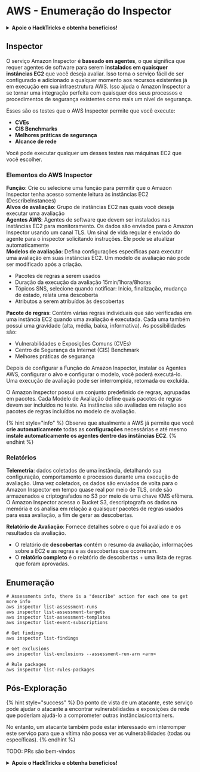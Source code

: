 # AWS - Enumeração do Inspector

<details>

<summary><strong>Apoie o HackTricks e obtenha benefícios!</strong></summary>

* Se você deseja ver sua **empresa anunciada no HackTricks** ou se deseja acessar a **versão mais recente do PEASS ou baixar o HackTricks em PDF**, verifique os [**PLANOS DE ASSINATURA**](https://github.com/sponsors/carlospolop)!
* Obtenha o [**swag oficial do PEASS & HackTricks**](https://peass.creator-spring.com)
* Descubra [**A Família PEASS**](https://opensea.io/collection/the-peass-family), nossa coleção exclusiva de [**NFTs**](https://opensea.io/collection/the-peass-family)
* **Junte-se ao** 💬 [**grupo Discord**](https://discord.gg/hRep4RUj7f) ou ao [**grupo telegram**](https://t.me/peass) ou **siga-me** no **Twitter** 🐦 [**@carlospolopm**](https://twitter.com/carlospolopm)**.**
* **Compartilhe suas técnicas de hacking enviando PRs para os repositórios do** [**HackTricks**](https://github.com/carlospolop/hacktricks) e [**HackTricks Cloud**](https://github.com/carlospolop/hacktricks-cloud) no GitHub.

</details>

## Inspector

O serviço Amazon Inspector é **baseado em agentes**, o que significa que requer agentes de software para serem **instalados em quaisquer instâncias EC2** que você deseja avaliar. Isso torna o serviço fácil de ser configurado e adicionado a qualquer momento aos recursos existentes já em execução em sua infraestrutura AWS. Isso ajuda o Amazon Inspector a se tornar uma integração perfeita com quaisquer dos seus processos e procedimentos de segurança existentes como mais um nível de segurança.

Esses são os testes que o AWS Inspector permite que você execute:

* **CVEs**
* **CIS Benchmarks**
* **Melhores práticas de segurança**
* **Alcance de rede**

Você pode executar qualquer um desses testes nas máquinas EC2 que você escolher.

### Elementos do AWS Inspector

**Função**: Crie ou selecione uma função para permitir que o Amazon Inspector tenha acesso somente leitura às instâncias EC2 (DescribeInstances)\
**Alvos de avaliação**: Grupo de instâncias EC2 nas quais você deseja executar uma avaliação\
**Agentes AWS**: Agentes de software que devem ser instalados nas instâncias EC2 para monitoramento. Os dados são enviados para o Amazon Inspector usando um canal TLS. Um sinal de vida regular é enviado do agente para o inspector solicitando instruções. Ele pode se atualizar automaticamente\
**Modelos de avaliação**: Defina configurações específicas para executar uma avaliação em suas instâncias EC2. Um modelo de avaliação não pode ser modificado após a criação.

* Pacotes de regras a serem usados
* Duração da execução da avaliação 15min/1hora/8horas
* Tópicos SNS, selecione quando notificar: Início, finalização, mudança de estado, relata uma descoberta
* Atributos a serem atribuídos às descobertas

**Pacote de regras**: Contém várias regras individuais que são verificadas em uma instância EC2 quando uma avaliação é executada. Cada uma também possui uma gravidade (alta, média, baixa, informativa). As possibilidades são:

* Vulnerabilidades e Exposições Comuns (CVEs)
* Centro de Segurança da Internet (CIS) Benchmark
* Melhores práticas de segurança

Depois de configurar a Função do Amazon Inspector, instalar os Agentes AWS, configurar o alvo e configurar o modelo, você poderá executá-lo. Uma execução de avaliação pode ser interrompida, retomada ou excluída.

O Amazon Inspector possui um conjunto predefinido de regras, agrupadas em pacotes. Cada Modelo de Avaliação define quais pacotes de regras devem ser incluídos no teste. As instâncias são avaliadas em relação aos pacotes de regras incluídos no modelo de avaliação.

{% hint style="info" %}
Observe que atualmente a AWS já permite que você **crie automaticamente** todas as **configurações** necessárias e até mesmo **instale automaticamente os agentes dentro das instâncias EC2**.
{% endhint %}

### **Relatórios**

**Telemetria**: dados coletados de uma instância, detalhando sua configuração, comportamento e processos durante uma execução de avaliação. Uma vez coletados, os dados são enviados de volta para o Amazon Inspector em tempo quase real por meio de TLS, onde são armazenados e criptografados no S3 por meio de uma chave KMS efêmera. O Amazon Inspector acessa o Bucket S3, descriptografa os dados na memória e os analisa em relação a quaisquer pacotes de regras usados para essa avaliação, a fim de gerar as descobertas.

**Relatório de Avaliação**: Fornece detalhes sobre o que foi avaliado e os resultados da avaliação.

* O relatório de **descobertas** contém o resumo da avaliação, informações sobre a EC2 e as regras e as descobertas que ocorreram.
* O **relatório completo** é o relatório de descobertas + uma lista de regras que foram aprovadas.

## Enumeração
```
# Assessments info, there is a "describe" action for each one to get more info
aws inspector list-assessment-runs
aws inspector list-assessment-targets
aws inspector list-assessment-templates
aws inspector list-event-subscriptions

# Get findings
aws inspector list-findings

# Get exclusions
aws inspector list-exclusions --assessment-run-arn <arn>

# Rule packages
aws inspector list-rules-packages
```
## Pós-Exploração

{% hint style="success" %}
Do ponto de vista de um atacante, este serviço pode ajudar o atacante a encontrar vulnerabilidades e exposições de rede que poderiam ajudá-lo a comprometer outras instâncias/containers.

No entanto, um atacante também pode estar interessado em interromper este serviço para que a vítima não possa ver as vulnerabilidades (todas ou específicas).
{% endhint %}

TODO: PRs são bem-vindos

<details>

<summary><strong>Apoie o HackTricks e obtenha benefícios!</strong></summary>

* Se você quiser ver sua **empresa anunciada no HackTricks** ou se quiser acesso à **última versão do PEASS ou baixar o HackTricks em PDF**, verifique os [**PLANOS DE ASSINATURA**](https://github.com/sponsors/carlospolop)!
* Obtenha o [**swag oficial do PEASS & HackTricks**](https://peass.creator-spring.com)
* Descubra [**A Família PEASS**](https://opensea.io/collection/the-peass-family), nossa coleção exclusiva de [**NFTs**](https://opensea.io/collection/the-peass-family)
* **Junte-se ao** 💬 [**grupo do Discord**](https://discord.gg/hRep4RUj7f) ou ao [**grupo do telegram**](https://t.me/peass) ou **siga-me** no **Twitter** 🐦 [**@carlospolopm**](https://twitter.com/carlospolopm)**.**
* **Compartilhe seus truques de hacking enviando PRs para os repositórios do** [**HackTricks**](https://github.com/carlospolop/hacktricks) e [**HackTricks Cloud**](https://github.com/carlospolop/hacktricks-cloud) github.

</details>

